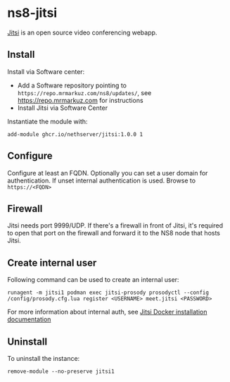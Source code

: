 # ns8-jitsi

[Jitsi](https://jitsi.org/) is an open source video conferencing webapp.

## Install

Install via Software center:

  - Add a Software repository pointing to `https://repo.mrmarkuz.com/ns8/updates/`, see https://repo.mrmarkuz.com for instructions
  - Install Jitsi via Software Center

Instantiate the module with:

    add-module ghcr.io/nethserver/jitsi:1.0.0 1

## Configure

Configure at least an FQDN.
Optionally you can set a user domain for authentication. If unset internal authentication is used.
Browse to `https://<FQDN>`

## Firewall

Jitsi needs port 9999/UDP.
If there's a firewall in front of Jitsi, it's required to open that port on the firewall and forward it to the NS8 node that hosts Jitsi.

## Create internal user

Following command can be used to create an internal user:

    runagent -m jitsi1 podman exec jitsi-prosody prosodyctl --config /config/prosody.cfg.lua register <USERNAME> meet.jitsi <PASSWORD>

For more information about internal auth, see [Jitsi Docker installation documentation](https://jitsi.github.io/handbook/docs/devops-guide/devops-guide-docker/#internal-authentication)

## Uninstall

To uninstall the instance:

    remove-module --no-preserve jitsi1


